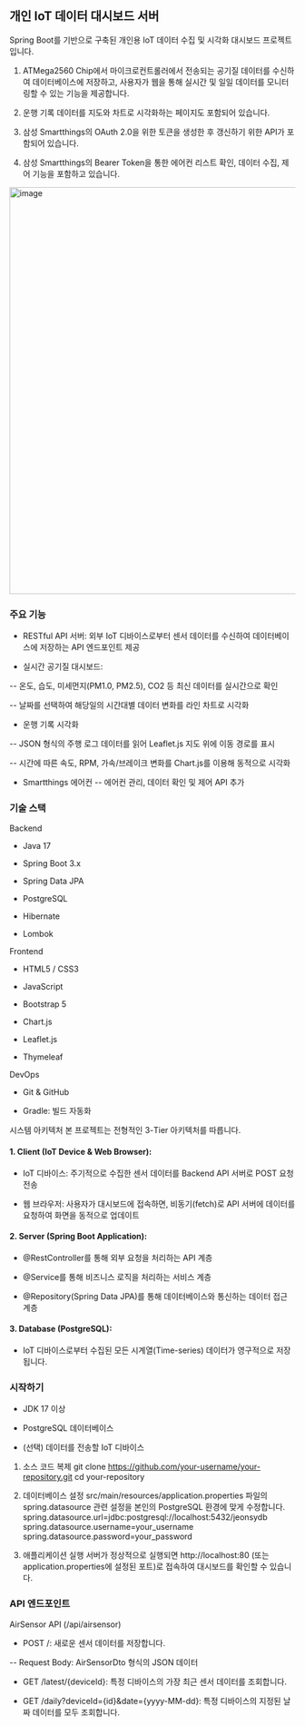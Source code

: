## 개인 IoT 데이터 대시보드 서버

Spring Boot를 기반으로 구축된 개인용 IoT 데이터 수집 및 시각화 대시보드 프로젝트입니다.
1. ATMega2560 Chip에서 마이크로컨트롤러에서 전송되는 공기질 데이터를 수신하여 데이터베이스에 저장하고,
사용자가 웹을 통해 실시간 및 일일 데이터를 모니터링할 수 있는 기능을 제공합니다.

2. 운행 기록 데이터를 지도와 차트로 시각화하는 페이지도 포함되어 있습니다.
3. 삼성 Smartthings의 OAuth 2.0을 위한 토큰을 생성한 후 갱신하기 위한 API가 포함되어 있습니다.
4. 삼성 Smartthings의 Bearer Token을 통한 에어컨 리스트 확인, 데이터 수집, 제어 기능을 포함하고 있습니다.

<img width="986" height="717" alt="image" src="https://github.com/user-attachments/assets/8e586d30-462e-42ab-bce5-6b5870da438f">

### 주요 기능
- RESTful API 서버: 외부 IoT 디바이스로부터 센서 데이터를 수신하여 데이터베이스에 저장하는 API 엔드포인트 제공

- 실시간 공기질 대시보드:

-- 온도, 습도, 미세먼지(PM1.0, PM2.5), CO2 등 최신 데이터를 실시간으로 확인

-- 날짜를 선택하여 해당일의 시간대별 데이터 변화를 라인 차트로 시각화

- 운행 기록 시각화

-- JSON 형식의 주행 로그 데이터를 읽어 Leaflet.js 지도 위에 이동 경로를 표시

-- 시간에 따른 속도, RPM, 가속/브레이크 변화를 Chart.js를 이용해 동적으로 시각화

- Smartthings 에어컨
-- 에어컨 관리, 데이터 확인 및 제어 API 추가

### 기술 스택
Backend
- Java 17

- Spring Boot 3.x

- Spring Data JPA

- PostgreSQL

- Hibernate

- Lombok

Frontend
- HTML5 / CSS3

- JavaScript

- Bootstrap 5

- Chart.js

- Leaflet.js

- Thymeleaf

DevOps
- Git & GitHub

- Gradle: 빌드 자동화

시스템 아키텍처
본 프로젝트는 전형적인 3-Tier 아키텍처를 따릅니다.

#### 1. Client (IoT Device & Web Browser):

- IoT 디바이스: 주기적으로 수집한 센서 데이터를 Backend API 서버로 POST 요청 전송

- 웹 브라우저: 사용자가 대시보드에 접속하면, 비동기(fetch)로 API 서버에 데이터를 요청하여 화면을 동적으로 업데이트

#### 2. Server (Spring Boot Application):

- @RestController를 통해 외부 요청을 처리하는 API 계층

- @Service를 통해 비즈니스 로직을 처리하는 서비스 계층

- @Repository(Spring Data JPA)를 통해 데이터베이스와 통신하는 데이터 접근 계층

#### 3. Database (PostgreSQL):

- IoT 디바이스로부터 수집된 모든 시계열(Time-series) 데이터가 영구적으로 저장됩니다.

### 시작하기
- JDK 17 이상

- PostgreSQL 데이터베이스

- (선택) 데이터를 전송할 IoT 디바이스

1. 소스 코드 복제
git clone https://github.com/your-username/your-repository.git
cd your-repository

2. 데이터베이스 설정
src/main/resources/application.properties 파일의 spring.datasource 관련 설정을 본인의 PostgreSQL 환경에 맞게 수정합니다.
spring.datasource.url=jdbc:postgresql://localhost:5432/jeonsydb
spring.datasource.username=your_username
spring.datasource.password=your_password

3. 애플리케이션 실행
서버가 정상적으로 실행되면 http://localhost:80 (또는 application.properties에 설정된 포트)로 접속하여 대시보드를 확인할 수 있습니다.

### API 엔드포인트
AirSensor API (/api/airsensor)
- POST /: 새로운 센서 데이터를 저장합니다.

-- Request Body: AirSensorDto 형식의 JSON 데이터

- GET /latest/{deviceId}: 특정 디바이스의 가장 최근 센서 데이터를 조회합니다.

- GET /daily?deviceId={id}&date={yyyy-MM-dd}: 특정 디바이스의 지정된 날짜 데이터를 모두 조회합니다.
